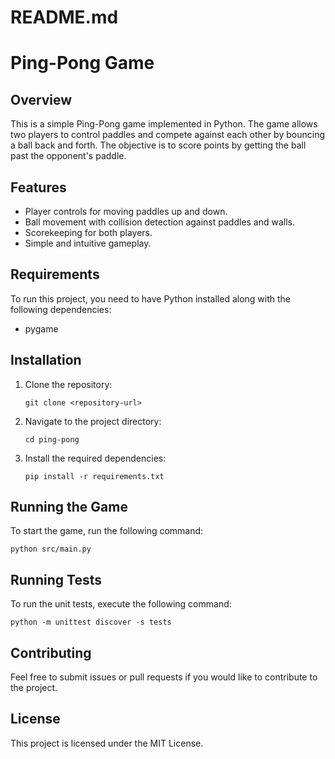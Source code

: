 # README.md

# Ping-Pong Game

## Overview
This is a simple Ping-Pong game implemented in Python. The game allows two players to control paddles and compete against each other by bouncing a ball back and forth. The objective is to score points by getting the ball past the opponent's paddle.

## Features
- Player controls for moving paddles up and down.
- Ball movement with collision detection against paddles and walls.
- Scorekeeping for both players.
- Simple and intuitive gameplay.

## Requirements
To run this project, you need to have Python installed along with the following dependencies:

- pygame

## Installation
1. Clone the repository:
   ```
   git clone <repository-url>
   ```
2. Navigate to the project directory:
   ```
   cd ping-pong
   ```
3. Install the required dependencies:
   ```
   pip install -r requirements.txt
   ```

## Running the Game
To start the game, run the following command:
```
python src/main.py
```

## Running Tests
To run the unit tests, execute the following command:
```
python -m unittest discover -s tests
```

## Contributing
Feel free to submit issues or pull requests if you would like to contribute to the project.

## License
This project is licensed under the MIT License.